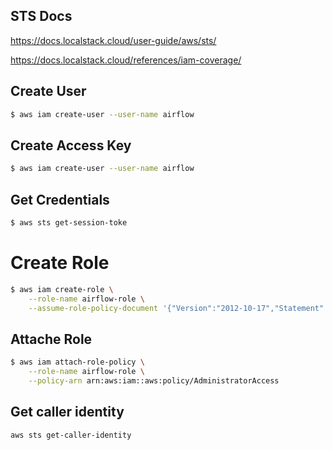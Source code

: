 ## STS Docs
https://docs.localstack.cloud/user-guide/aws/sts/

https://docs.localstack.cloud/references/iam-coverage/

## Create User
```sh
$ aws iam create-user --user-name airflow
```

## Create Access Key
```sh
$ aws iam create-user --user-name airflow
```

## Get Credentials
```sh
$ aws sts get-session-toke
```

# Create Role
```sh
$ aws iam create-role \
    --role-name airflow-role \
    --assume-role-policy-document '{"Version":"2012-10-17","Statement":[{"Effect":"Allow","Principal":{"AWS":"arn:aws:iam::000000000000:root"},"Action":"sts:AssumeRole"}]}'
```    

## Attache Role
```sh
$ aws iam attach-role-policy \
    --role-name airflow-role \
    --policy-arn arn:aws:iam::aws:policy/AdministratorAccess
```

## Get caller identity
```sh
aws sts get-caller-identity
```